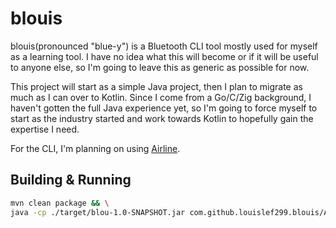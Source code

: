 # blouis

blouis(pronounced "blue-y") is a Bluetooth CLI tool mostly used for
myself as a learning tool. I have no idea what this will become or if
it will be useful to anyone else, so I'm going to leave this as
generic as possible for now.

This project will start as a simple Java project, then I plan to
migrate as much as I can over to Kotlin. Since I come from a Go/C/Zig
background, I haven't gotten the full Java experience yet, so I'm
going to force myself to start as the industry started and work
towards Kotlin to hopefully gain the expertise I need.

For the CLI, I'm planning on using [Airline][].

## Building & Running

```bash
mvn clean package && \
java -cp ./target/blou-1.0-SNAPSHOT.jar com.github.louislef299.blouis/App
```

[Airline]: https://rvesse.github.io/airline/
